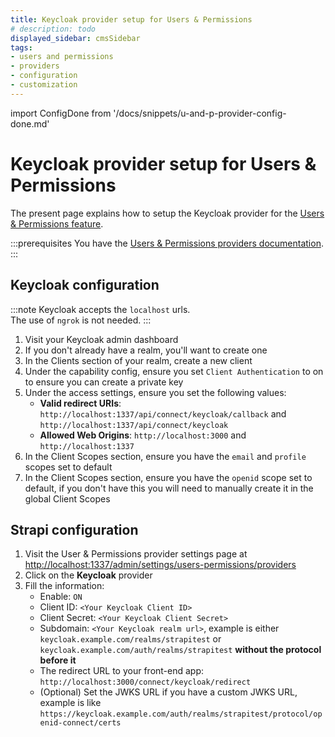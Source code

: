 ```yaml
---
title: Keycloak provider setup for Users & Permissions
# description: todo
displayed_sidebar: cmsSidebar
tags:
- users and permissions
- providers
- configuration
- customization
---
```


import ConfigDone from '/docs/snippets/u-and-p-provider-config-done.md'

# Keycloak provider setup for Users & Permissions

The present page explains how to setup the Keycloak provider for the [Users & Permissions feature](/user-docs/features/users-permissions).

:::prerequisites
You have the [Users & Permissions providers documentation](/dev-docs/configurations/users-and-permissions-providers).
:::

## Keycloak configuration

:::note
Keycloak accepts the `localhost` urls. <br/>
The use of `ngrok` is not needed.
:::

1. Visit your Keycloak admin dashboard
2. If you don't already have a realm, you'll want to create one
3. In the Clients section of your realm, create a new client
4. Under the capability config, ensure you set `Client Authentication` to on to ensure you can create a private key
5. Under the access settings, ensure you set the following values:
   - **Valid redirect URIs**: `http://localhost:1337/api/connect/keycloak/callback` and `http://localhost:1337/api/connect/keycloak`
   - **Allowed Web Origins**: `http://localhost:3000` and `http://localhost:1337`
6. In the Client Scopes section, ensure you have the `email` and `profile` scopes set to default
7. In the Client Scopes section, ensure you have the `openid` scope set to default, if you don't have this you will need to manually create it in the global Client Scopes

## Strapi configuration

1. Visit the User & Permissions provider settings page at [http://localhost:1337/admin/settings/users-permissions/providers](http://localhost:1337/admin/settings/users-permissions/providers)
2. Click on the **Keycloak** provider
3. Fill the information:
   - Enable: `ON`
   - Client ID: `<Your Keycloak Client ID>`
   - Client Secret: `<Your Keycloak Client Secret>`
   - Subdomain: `<Your Keycloak realm url>`, example is either `keycloak.example.com/realms/strapitest` or `keycloak.example.com/auth/realms/strapitest` **without the protocol before it**
   - The redirect URL to your front-end app: `http://localhost:3000/connect/keycloak/redirect`
   - (Optional) Set the JWKS URL if you have a custom JWKS URL, example is like `https://keycloak.example.com/auth/realms/strapitest/protocol/openid-connect/certs`

<ConfigDone />
